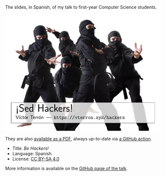 The slides, in Spanish, of my talk to first-year Computer Science students.

[![Front](./pics/cover.svg)][pdf]

They are also [available as a PDF][pdf], always up-to-date via [a GitHub action](.github/workflows/latex.yml).

-   Title: *Be Hackers!*
-   Language: Spanish
-   License: [CC BY-SA 4.0](http://creativecommons.org/licenses/by-sa/4.0/)

More information is available on the [GitHub page of the talk](http://vterron.github.io/sed-hackers/).

[pdf]: https://static.vterron.xyz/sed-hackers.pdf
